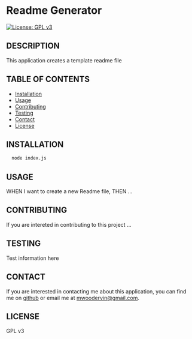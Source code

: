 # Readme Generator

  [![License: GPL v3](https://img.shields.io/badge/License-GPLv3-blue.svg)](https://www.gnu.org/licenses/gpl-3.0)

  ## DESCRIPTION
  This application creates a template readme file

  ## TABLE OF CONTENTS

  - [Installation](#installation)
  - [Usage](#usage)
  - [Contributing](#contributing)
  - [Testing](#testing)
  - [Contact](#contact)
  - [License](#license)

  ## INSTALLATION
```bash
  node index.js
```

  ## USAGE
  WHEN I want to create a new Readme file, THEN ...

  ## CONTRIBUTING
  If you are intereted in contributing to this project ...

  ## TESTING
  Test information here

  ## CONTACT
  If you are interested in contacting me about this application, you can find me on [github](https://github.com/mwoodervin) or email me at mwoodervin@gmail.com.

  ## LICENSE
  GPL v3

